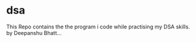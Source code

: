 # dsa
This Repo contains the the program i code while practising my DSA skills. <br>
by Deepanshu Bhatt...
